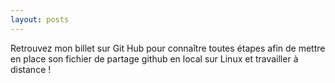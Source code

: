 ```yaml
---
layout: posts
---
```


Retrouvez mon billet sur Git Hub pour connaître toutes étapes afin de mettre en place son fichier de partage github en local sur Linux et travailler à distance !